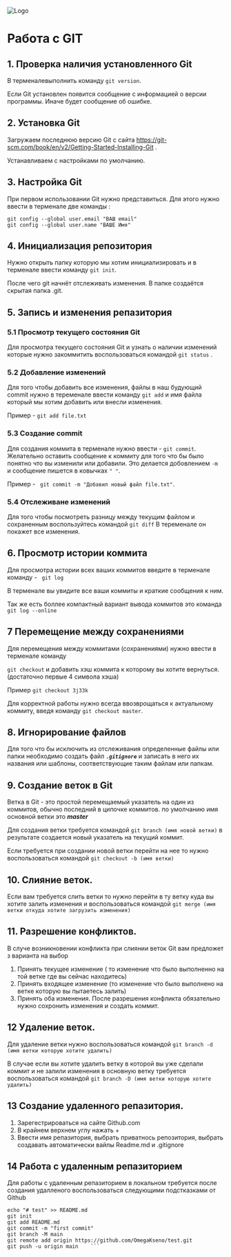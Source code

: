 ![Logo](Git.png)
# Работа с GIT

## 1. Проверка наличия установленного Git 
В терменалевыполнить команду `git version`.

Если Git установлен появится сообщение с информацией о версии программы. Иначе будет сообщение об ошибке.

## 2. Установка Git
Загружаем последнюю версию Git с сайта https://git-scm.com/book/en/v2/Getting-Started-Installing-Git .
 
Устанавливаем с настройками по умолчанию.

## 3. Настройка Git 
При первом использовании Git нужно представиться. Для этого нужно ввести в терменале две команды :
``` 
git config --global user.email "ВАШ email"
git config --global user.name "ВАШЕ Имя" 
```
## 4. Инициализация репозитория 
Нужно открыть папку которую мы хотим инициализировать и в терменале ввести команду `git init`.

После чего git начнёт отслеживать изменения.
В папке создаётся скрытая папка .git.

## 5. Запись и изменения репазитория 
 
 ### 5.1 Просмотр текущего состояния Git
 
 Для просмотра текущего состояния Git и узнать о наличии изменений которые нужно закоммитить воспользоваться командой `git status` .

 ### 5.2 Добавление изменений

Для того чтобы добавить все изменения, файлы  в наш будующий commit нужно в теременале ввести команду `git add` и имя файла который мы хотим добавить или внесли изменения.

 Пример - `git add file.txt`

### 5.3 Создание commit

Для создания коммита в терменале нужно ввести - `git commit`.
Желательно оставить сообщение к коммиту для того что бы было понятно что вы изменили или добавили. Это делается добовлением `-m ` и сообщение пишется в ковычках ` " " `.

Пример - ` git commit -m "Добавил новый файл file.txt"`.

### 5.4 Отслеживане изменений
Для того чтобы посмотреть разницу между текущим файлом и сохраненным воспользуйтесь командой  `git diff`
В теременале он покажет все изменения.

## 6. Просмотр истории коммита
Для просмотра истории всех ваших коммитов введите в терменале команду - ` git log`

В терменале вы увидите все ваши  коммиты и краткие сообщения к ним. 

Так же есть боллее компактный вариант вывода коммитов это команда  
`git log --online`

## 7  Перемещение между сохранениями
Для перемещения между коммитами (сохранениями)
нужно ввести в терменале команду

 `git checkout` и добавить хэш коммита к которому вы хотите вернуться. (достаточно первые 4 символа хэша)

Пример  `git checkout 3j33k`

Для корректной работы нужно всегда ввозврощаться к актуальному коммиту, введя команду `git checkout master`.

## 8. Игнорирование файлов

Для того что бы исключить из отслеживания определенные файлы или папки необходимо создать файл ***`.gitignore`***
и записать в него их названия или шаблоны, соответствующие таким файлам или папкам.

## 9. Создание веток в Git
Ветка в Git - это простой перемещаемый указатель на один из коммитов, обычно последний в ципочке коммитов. по умолчанию имя основной ветки это ***master***

Для создания ветки требуется командой `git branch (имя новой ветки)`
в результате создается новый указатель на текущий коммит.

Если требуется при создании новой ветки перейти на нее то нужно воспользоваться командой `git checkout -b (имя ветки)`

## 10. Слияние веток.
Если вам требуется слить ветки то нужно перейти в ту ветку куда вы хотите залить изменения и воспользоваться командой 
`git merge (имя ветки откуда хотите загрузить изменения)`

## 11. Разрешение конфликтов.

В случе возникновении конфликта при слиянии веток Git вам предложет з варианта на выбор

1. Принять текущее изменение ( то изменение что было выполненно на той ветке где вы сейчас находитесь) 
2. Принять входящее изменение (то изменение что было выполнено на ветке которую вы пытаетесь залить)
3. Принять оба изменения.
После разрешения конфликта обязательно нужно сохронить изменения и создать коммит.

## 12 Удаление веток.
Для удаление ветки нужно воспользоваться командой 
`git branch -d (имя ветки которую хотите удалить)`

В случае если вы хотите удалить ветку в которой вы уже сделали коммит и не залили изменения в основную ветку 
требуется воспользоваться командой 
`git branch -D (имя ветки которую хотите удалить)`

## 13 Создание удаленного репазитория.

1. Зарегестрироваться на сайте Github.com
2. В крайнем верхнем углу нажать + 
3. Ввести имя репазитория, выбрать приватнось репозитория, выбрать создавать автоматически вайлы Readme.md и .gitignore

## 14 Работа с удаленным репазиторием

Для работы с удаленным репазиторием в локальном требуется после создания удалленого воспользоваться следующими подстказками от Github
``` …or create a new repository on the command line
echo "# test" >> README.md
git init
git add README.md
git commit -m "first commit"
git branch -M main
git remote add origin https://github.com/OmegaKseno/test.git
git push -u origin main    ```

   